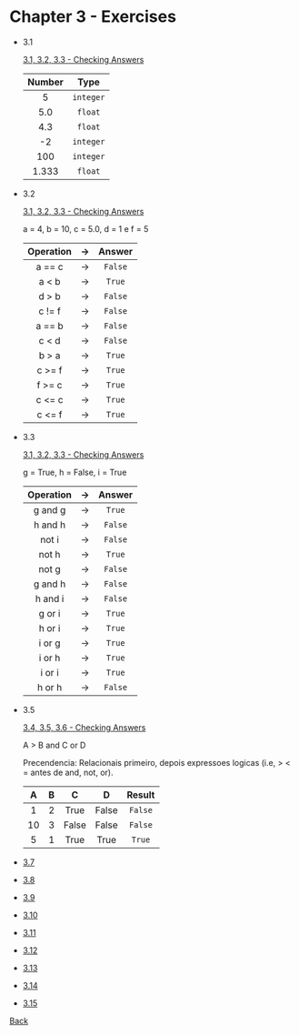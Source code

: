 # Chapter 3 - Exercises

- 3.1

   [3.1, 3.2, 3.3 - Checking Answers](./exercises3/3.1-3.2-3.3.py)


   | Number |   Type    |
   |:------:|:---------:|
   |   5    | `integer` |
   |  5.0   |  `float`  |
   |  4.3   |  `float`  |
   |   -2   | `integer` |
   |  100   | `integer` |
   | 1.333  |  `float`  |

- 3.2

  [3.1, 3.2, 3.3 - Checking Answers](./exercises3/3.1-3.2-3.3.py)

  a = 4, b = 10, c = 5.0, d = 1 e f = 5

  | Operation | &rarr; | Answer  |
  |:---------:|:------:|:-------:|
  |  a == c   | &rarr; | `False` |
  |   a < b   | &rarr; | `True`  |
  |   d > b   | &rarr; | `False` |
  |  c != f   | &rarr; | `False` |
  |  a == b   | &rarr; | `False` |
  |   c < d   | &rarr; | `False` |
  |   b > a   | &rarr; | `True`  |
  |  c >= f   | &rarr; | `True`  |
  |  f >= c   | &rarr; | `True`  |
  |  c <= c   | &rarr; | `True`  |
  |  c <= f   | &rarr; | `True`  |

- 3.3

  [3.1, 3.2, 3.3 - Checking Answers](./exercises3/3.1-3.2-3.3.py)

  g = True, h = False, i = True

  | Operation | &rarr; | Answer  |
  |:---------:|:------:|:-------:|
  |  g and g  | &rarr; | `True`  |
  |  h and h  | &rarr; | `False` |
  |   not i   | &rarr; | `False` |
  |   not h   | &rarr; | `True`  |
  |   not g   | &rarr; | `False` |
  |  g and h  | &rarr; | `False` |
  |  h and i  | &rarr; | `False` |
  |  g or i   | &rarr; | `True`  |
  |  h or i   | &rarr; | `True`  |
  |  i or g   | &rarr; | `True`  |
  |  i or h   | &rarr; | `True`  |
  |  i or i   | &rarr; | `True`  |
  |  h or h   | &rarr; | `False` |

- 3.5

  [3.4, 3.5, 3.6 - Checking Answers](./exercises3/3.4-3.5-3.6.py)

  A > B and C or D

  Precendencia: Relacionais primeiro, depois expressoes logicas (i.e, > < = antes de and, not, or).

  | A  | B |   C   |   D   | Result  |
  |:--:|:-:|:-----:|:-----:|:-------:|
  | 1  | 2 | True  | False | `False` |
  | 10 | 3 | False | False | `False` |
  | 5  | 1 | True  | True  | `True`  |

- [3.7](./exercises3/3.7.py)
- [3.8](./exercises3/3.8.py)
- [3.9](./exercises3/3.9.py)
- [3.10](./exercises3/3.10.py)
- [3.11](./exercises3/3.11.py)
- [3.12](./exercises3/3.12.py)
- [3.13](./exercises3/3.13.py)
- [3.14](./exercises3/3.14.py)
- [3.15](./exercises3/3.15.py)

[Back](../README.md)